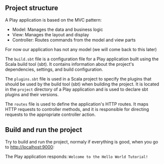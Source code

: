 ## Project structure

A Play application is based on the MVC pattern:

* Model: Manages the data and business logic
* View: Manages the layout and display
* Controller: Routes commands from the model and view parts

For now our application has not any model (we will come back to this later)

The `build.sbt` file is a configuration file for a Play application built using the Scala build tool (sbt). It contains information about the project's dependencies, settings, and build configuration.

The `plugins.sbt` file is used in a Scala project to specify the plugins that should be used by the build tool (sbt) when building the project. It is located in the `project` directory of a Play application and is used to declare sbt plugins and their versions.

The `routes` file is used to define the application's HTTP routes. It maps HTTP requests to controller methods, and it is responsible for directing requests to the appropriate controller action.

## Build and run the project

Try to build and run the project, normaly if everything is good, when you go to [http://localhost:9000](http://localhost:9000):

The Play application responds: `Welcome to the Hello World Tutorial!`
